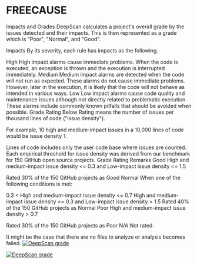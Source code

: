 # FREECAUSE
Impacts and Grades
DeepScan calculates a project's overall grade by the issues detected and their impacts. This is then represented as a grade which is "Poor", "Normal", and "Good".

Impacts
By its severity, each rule has impacts as the following.

High	High impact alarms cause immediate problems.
When the code is executed, an exception is thrown and the execution is interrupted immediately.
Medium	Medium impact alarms are detected when the code will not run as expected.
These alarms do not cause immediate problems.
However, later in the execution, it is likely that the code will not behave as intended in various ways.
Low	Low impact alarms cause code quality and maintenance issues although not directly related to problematic execution.
These alarms include commonly known pitfalls that should be avoided when possible.
Grade Rating
Below Rating means the number of issues per thousand lines of code ("issue density").

For example, 10 high and medium-impact issues in a 10,000 lines of code would be issue density 1.

Lines of code includes only the user code base where issues are counted.
Each empirical threshold for issue density was derived from our benchmark for 150 GitHub open source projects.
Grade	Rating	Remarks
Good
High and medium-impact issue density <= 0.3
and
Low-impact issue density <= 1.5

Rated 30% of the 150 GitHub projects as Good
Normal
When one of the following conditions is met:

0.3 < High and medium-impact issue density <= 0.7
High and medium-impact issue density <= 0.3
and
Low-impact issue density > 1.5
Rated 40% of the 150 GitHub projects as Normal
Poor
High and medium-impact issue density > 0.7

Rated 30% of the 150 GitHub projects as Poor
N/A
Not rated.


It might be the case that there are no files to analyze or analysis becomes failed.
<a href="https://deepscan.io/dashboard#view=project&tid=10093&pid=12875&bid=205851"><img
                                                                                         src="https://deepscan.io/api/teams/10093/projects/12875/branches/205851/badge/grade.svg" alt="DeepScan grade"></a>

[![DeepScan grade](https://deepscan.io/api/teams/10093/projects/12875/branches/205851/badge/grade.svg)](https://deepscan.io/dashboard#view=project&tid=10093&pid=12875&bid=205851)
